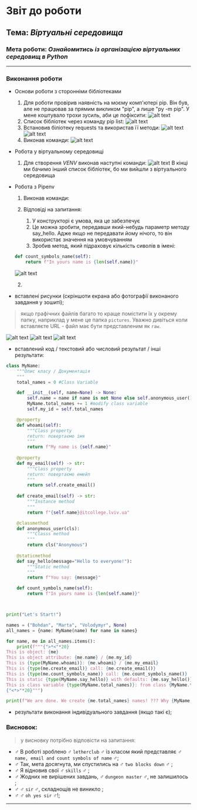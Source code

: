 # Звіт до роботи
## Тема: _Віртуальні середовища_
### Мета роботи: _Ознайомитись із організацією віртуальних середовищ в Python_
---
### Виконання роботи
- Основи роботи з сторонніми бібліотеками
    1. Для роботи провірив наявність на моєму комп'ютері pip. Він був, але не працював за прямим викликом "pip", а лише "py -m pip". У мене коштувало трохи зусиль, аби це пофіксити:
    ![alt text](https://github.com/Shkiper228/labs/blob/master/4_lw/screenshots/2022-10-12%2012%2008%2026.png?raw=true "pip -V")
    1. Список бібліотек через команду pip list:
    ![alt text](https://github.com/Shkiper228/labs/blob/master/4_lw/screenshots/2022-10-12%2012%2008%2053.png?raw=true "pip list")
    1. Встановив біліотеку requests та використав її методи:
    ![alt text](https://github.com/Shkiper228/labs/blob/master/4_lw/screenshots/2022-10-12%2012%2010%2007.png?raw=true "requests methods example")
    ![alt text](https://github.com/Shkiper228/labs/blob/master/4_lw/screenshots/2022-10-12%2012%2010%2031.png?raw=true "requests methods example")
    1. Виконав команди:
    ![alt text](https://github.com/Shkiper228/labs/blob/master/4_lw/screenshots/2022-10-12%2012%2023%2037.png?raw=true "pip install/deistall")

- Робота у віртуальному середовищі
    1. Для створення _VENV_ виконав наступні команди:
    ![alt text](https://github.com/Shkiper228/labs/blob/master/4_lw/screenshots/2022-10-13%2010%2010%2053.png?raw=true "my_env")
    В кінці ми бачимо інший список бібліотек, бо ми вийшли з віртуального середовища

- Робота з Pipenv
    1. Виконав команди:
    
    1. Відповіді на запитання:
        1) У конструкторі є умова, яка це забезпечує
        2. Це можна зробити, передавши який-небудь параметр методу say_hello. Адже якщо не передавати йому нічого, то він використає значення на умовчуванням
        2. Зробив метод, який підраховує кількість сиволів в імені:
    ```python
    def count_symbols_name(self):
        return f"In yours name is {len(self.name)}"
    ```
    ![alt text](https://github.com/Shkiper228/labs/blob/master/3_lw/screenshots/2022-09-23%2012%2033%2023.png?raw=true "код")

    2. 
- вставлені рисунки (скріншоти екрана або фотографії виконаного завдання у зошиті);
> якщо графічних файлів багато то краще помістити їх у окрему папку, наприклад у мене це папка `pictures`. Уважно дивіться коли вставляєте URL - файл має бути представленим як `raw`. 

![alt text](https://github.com/Shkiper228/labs/blob/master/3_lw/screenshots/2022-09-23%2012%2032%2034.png?raw=true "ІТ Коледж")
![alt text](https://github.com/Shkiper228/labs/blob/master/3_lw/screenshots/2022-09-23%2012%2015%2056.png?raw=true "ІТ Коледж")
![alt text](https://github.com/Shkiper228/labs/blob/master/3_lw/screenshots/2022-09-23%2012%2013%2058.png?raw=true "ІТ Коледж")

- вставлений код / текстовий або числовий результат / інші результати:
```python
class MyName:
    """Опис класу / Документація
    """
    total_names = 0 #Class Variable

    def __init__(self, name=None) -> None:
        self.name = name if name is not None else self.anonymous_user().name #Class attributes / Instance variables
        MyName.total_names += 1 #modify class variable
        self.my_id = self.total_names

    @property
    def whoami(self): 
        """Class property
        return: повертаємо імя 
        """
        return f"My name is {self.name}"
    
    @property
    def my_email(self) -> str:
        """Class property
        return: повертаємо емейл
        """
        return self.create_email()
    
    def create_email(self) -> str:
        """Instance method
        """
        return f"{self.name}@itcollege.lviv.ua"

    @classmethod
    def anonymous_user(cls):
        """Classs method
        """
        return cls("Anonymous")
    
    @staticmethod
    def say_hello(message="Hello to everyone!"):
        """Static method
        """
        return f"You say: {message}"

    def count_symbols_name(self):
        return f"In yours name is {len(self.name)}"



print("Let's Start!")

names = ("Bohdan", "Marta", "Volodymyr", None)
all_names = {name: MyName(name) for name in names}

for name, me in all_names.items():
    print(f"""{">*<"*20}
This is object: {me} 
This is object attribute: {me.name} / {me.my_id}
This is {type(MyName.whoami)}: {me.whoami} / {me.my_email}
This is {type(me.create_email)} call: {me.create_email()}
This is {type(me.count_symbols_name)} call: {me.count_symbols_name()}
This is static {type(MyName.say_hello)} with defaults: {me.say_hello()} 
This is class variable {type(MyName.total_names)}: from class {MyName.total_names} / from object {me.total_names}
{"<*>"*20}""")

print(f"We are done. We create {me.total_names} names! ??? Why {MyName.total_names}?")
```


- результати виконання індивідуального завдання (якщо такі є);

### Висновок: 
> у висновку потрібно відповісти на запитання:
- :male_sign:  В роботі зроблено :male_sign: `letherclub` :male_sign: із класом який представляє :male_sign: `name, email and count symbols of name` :male_sign:;
- :male_sign:  Так, мета досягнута, ми спустились на :male_sign: `two blocks down` :male_sign: ;
- :male_sign:  Я відновив свої :male_sign: `skills` :male_sign: ;
- :male_sign:  Жодних не вирішених завдань, :male_sign: `dungeon master` :male_sign:, не залишилось ;
- :male_sign:  :male_sign: `sir` :male_sign:, складнощів не виникло ;
- :male_sign:  :male_sign: `oh yes sir` :male_sign:!;
---